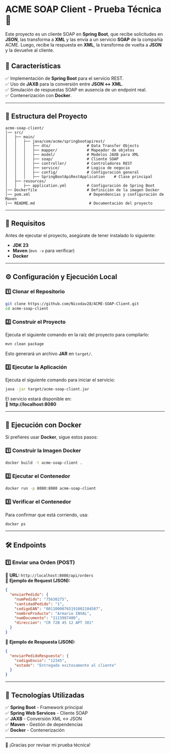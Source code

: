 

# **ACME SOAP Client - Prueba Técnica** 🚀

Este proyecto es un cliente SOAP en **Spring Boot**, que recibe solicitudes en **JSON**, las transforma a **XML** y las envía a un servicio **SOAP** de la compañía ACME. Luego, recibe la respuesta en **XML**, la transforma de vuelta a **JSON** y la devuelve al cliente.

## **📌 Características**
✅ Implementación de **Spring Boot** para el servicio REST.  
✅ Uso de **JAXB** para la conversión entre **JSON ↔ XML**.  
✅ Simulación de respuestas SOAP en ausencia de un endpoint real.  
✅ Contenerización con **Docker**.

---

## **📂 Estructura del Proyecto**
```
acme-soap-client/
│── src/
│   ├── main/
│   │   ├── java/com/acme/springbootapirest/
│   │   │   ├── dto/                # Data Transfer Objects
│   │   │   ├── mapper/             # Mapeador de objetos
│   │   │   ├── model/              # Modelos JAXB para XML
│   │   │   ├── soap/               # Cliente SOAP
│   │   │   ├── controller/         # Controladores REST
│   │   │   ├── service/            # Logica de negocio
│   │   │   ├── config/             # Configuración general
│   │   │   ├── SpringBootApiRestApplication    # Clase principal
│   ├── resources/
│   │   ├── application.yml         # Configuración de Spring Boot
│── Dockerfile                      # Definición de la imagen Docker
│── pom.xml                          # Dependencias y configuración de Maven
│── README.md                        # Documentación del proyecto
```

---

## **🚀 Requisitos**
Antes de ejecutar el proyecto, asegúrate de tener instalado lo siguiente:

- **JDK 23**
- **Maven** (`mvn -v` para verificar)
- **Docker**

---

## **⚙️ Configuración y Ejecución Local**
### **1️⃣ Clonar el Repositorio**
```sh
git clone https://github.com/Nicodav28/ACME-SOAP-Client.git
cd acme-soap-client
```

### **2️⃣ Construir el Proyecto**
Ejecuta el siguiente comando en la raíz del proyecto para compilarlo:

```sh
mvn clean package
```

Esto generará un archivo **JAR** en `target/`.

### **3️⃣ Ejecutar la Aplicación**
Ejecuta el siguiente comando para iniciar el servicio:

```sh
java -jar target/acme-soap-client.jar
```

El servicio estará disponible en:  
📌 **http://localhost:8080**

---

## **🐳 Ejecución con Docker**
Si prefieres usar **Docker**, sigue estos pasos:

### **1️⃣ Construir la Imagen Docker**
```sh
docker build -t acme-soap-client .
```

### **2️⃣ Ejecutar el Contenedor**
```sh
docker run -p 8080:8080 acme-soap-client
```

### **3️⃣ Verificar el Contenedor**
Para confirmar que está corriendo, usa:

```sh
docker ps
```

---

## **🛠️ Endpoints**
### **1️⃣ Enviar una Orden (POST)**
📌 **URL:** `http://localhost:8080/api/orders`  
📄 **Ejemplo de Request (JSON):**
```json
{
  "enviarPedido": {
    "numPedido": "75630275",
    "cantidadPedido": "1",
    "codigoEAN": "00110000765191002104587",
    "nombreProducto": "Armario INVAL",
    "numDocumento": "1113987400",
    "direccion": "CR 72B 45 12 APT 301"
  }
}
```

📄 **Ejemplo de Respuesta (JSON):**
```json
{
  "enviarPedidoRespuesta": {
    "codigoEnvio": "12345",
    "estado": "Entregado exitosamente al cliente"
  }
}
```

---

## **📜 Tecnologías Utilizadas**
✅ **Spring Boot** - Framework principal  
✅ **Spring Web Services** - Cliente SOAP  
✅ **JAXB** - Conversión XML ↔ JSON  
✅ **Maven** - Gestión de dependencias  
✅ **Docker** - Contenerización

---
🚀 ¡Gracias por revisar mi prueba técnica!